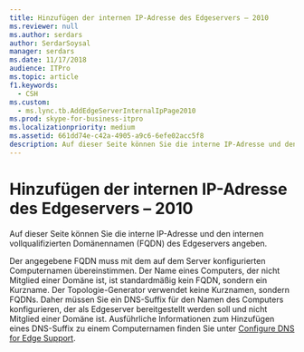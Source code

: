 ```yaml
---
title: Hinzufügen der internen IP-Adresse des Edgeservers – 2010
ms.reviewer: null
ms.author: serdars
author: SerdarSoysal
manager: serdars
ms.date: 11/17/2018
audience: ITPro
ms.topic: article
f1.keywords:
  - CSH
ms.custom:
  - ms.lync.tb.AddEdgeServerInternalIpPage2010
ms.prod: skype-for-business-itpro
ms.localizationpriority: medium
ms.assetid: 661dd74e-c42a-4905-a9c6-6efe02acc5f8
description: Auf dieser Seite können Sie die interne IP-Adresse und den internen vollqualifizierten Domänennamen (FQDN) des Edgeservers angeben.
---
```


# <a name="add-edge-server-internal-ip-2010"></a>Hinzufügen der internen IP-Adresse des Edgeservers – 2010

Auf dieser Seite können Sie die interne IP-Adresse und den internen vollqualifizierten Domänennamen (FQDN) des Edgeservers angeben.

Der angegebene FQDN muss mit dem auf dem Server konfigurierten Computernamen übereinstimmen. Der Name eines Computers, der nicht Mitglied einer Domäne ist, ist standardmäßig kein FQDN, sondern ein Kurzname. Der Topologie-Generator verwendet keine Kurznamen, sondern FQDNs. Daher müssen Sie ein DNS-Suffix für den Namen des Computers konfigurieren, der als Edgeserver bereitgestellt werden soll und nicht Mitglied einer Domäne ist. Ausführliche Informationen zum Hinzufügen eines DNS-Suffix zu einem Computernamen finden Sie unter [Configure DNS for Edge Support](/previous-versions/office/lync-server-2013/lync-server-2013-configure-dns-for-edge-support).